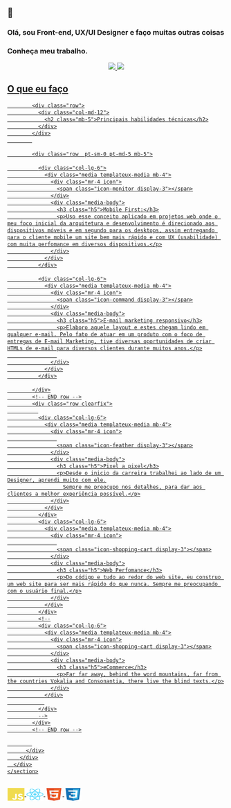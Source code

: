 ##  👋
### Olá, sou Front-end, UX/UI Designer e faço muitas outras coisas 
### Conheça meu trabalho.
<div align="center">
  <a href="https://github.com/fagnerlaselva">
  <img height="180em" src="https://github-readme-stats.vercel.app/api?username=fagnerlaselva&show_icons=true&theme=dark&include_all_commits=true"/>
  <img height="180em" src="https://github-readme-stats.vercel.app/api/top-langs/?username=fagnerlaselva&layout=compact&langs_count=7&theme=dark"/>
</div>
  
  <section class="templateux-section">
      <div class="container">
        <div class="row justify-content-center">
          <div class="col-md-4 aos-init aos-animate" data-aos="fade-up">
            <h2 class="section-heading mt-3">O que eu faço</h2>
          </div>
          <div class="col-md-8 aos-init aos-animate" data-aos="fade-up" data-aos-delay="100">

            <div class="row">
              <div class="col-md-12">
                <h2 class="mb-5">Principais habilidades técnicas</h2>
              </div>
            </div>
            

            <div class="row  pt-sm-0 pt-md-5 mb-5">

              <div class="col-lg-6">
                <div class="media templateux-media mb-4">
                  <div class="mr-4 icon">
                    <span class="icon-monitor display-3"></span>
                  </div>
                  <div class="media-body">
                    <h3 class="h5">Mobile First:</h3>
                    <p>Uso esse conceito aplicado em projetos web onde o meu foco inicial da arquitetura e desenvolvimento é direcionado aos dispositivos móveis e em segundo para os desktops, assim entregando para o cliente mobile um site bem mais rápido e com UX (usabilidade) com muita perfomance em diversos dispositivos.</p>
                  </div>
                </div>
              </div>

              <div class="col-lg-6">
                <div class="media templateux-media mb-4">
                  <div class="mr-4 icon">
                    <span class="icon-command display-3"></span>
                  </div>
                  <div class="media-body">
                    <h3 class="h5">E-mail marketing responsivo</h3>
                    <p>Elaboro aquele layout e estes chegam lindo em qualquer e-mail. Pelo fato de atuar em um produto com o foco de entregas de E-mail Marketing, tive diversas oportunidades de criar HTMLs de e-mail para diversos clientes durante muitos anos.</p>
                    
                  </div>
                </div>
              </div>

            </div>
            <!-- END row -->
            <div class="row clearfix">
              
              <div class="col-lg-6">
                <div class="media templateux-media mb-4">
                  <div class="mr-4 icon">
                    
                    <span class="icon-feather display-3"></span>
                  </div>
                  <div class="media-body">
                    <h3 class="h5">Pixel a pixel</h3>
                    <p>Desde o inicio da carreira trabalhei ao lado de um Designer, aprendi muito com ele.
                      Sempre me preocupo nos detalhes, para dar aos clientes a melhor experiência possível.</p>
                  </div>
                </div>
              </div>
              <div class="col-lg-6">
                <div class="media templateux-media mb-4">
                  <div class="mr-4 icon">
                    
                    <span class="icon-shopping-cart display-3"></span>
                  </div>
                  <div class="media-body">
                    <h3 class="h5">Web Perfomance</h3>
                    <p>Do código e tudo ao redor do web site, eu construo um web site para ser mais rápido do que nunca. Sempre me preocupando com o usuário final.</p>
                  </div>
                </div>
              </div>
              <!--
              <div class="col-lg-6">
                <div class="media templateux-media mb-4">
                  <div class="mr-4 icon">
                    <span class="icon-shopping-cart display-3"></span>
                  </div>
                  <div class="media-body">
                    <h3 class="h5">eCommerce</h3>
                    <p>Far far away, behind the word mountains, far from the countries Vokalia and Consonantia, there live the blind texts.</p>
                  </div>
                </div>
                
              </div>
              -->
            </div>
            <!-- END row -->

            
          </div>
        </div>
      </div>
    </section>

  
  <div><br>
    <img align="center" alt="Félix-Js" height="30" width="40" src="https://raw.githubusercontent.com/devicons/devicon/master/icons/javascript/javascript-plain.svg">
    <img align="center" alt="Fagner-React" height="30" width="40" src="https://raw.githubusercontent.com/devicons/devicon/master/icons/react/react-original.svg">
    <img align="center" alt="Fagner-HTML" height="30" width="40" src="https://raw.githubusercontent.com/devicons/devicon/master/icons/html5/html5-original.svg">
    <img align="center" alt="Fagner-CSS" height="30" width="40" src="https://raw.githubusercontent.com/devicons/devicon/master/icons/css3/css3-original.svg">
  </div>
  
  
  
<!--
**fagnerlaselva/fagnerlaselva** is a ✨ _special_ ✨ repository because its `README.md` (this file) appears on your GitHub profile.

Here are some ideas to get you started:

- 🔭 I’m currently working on ...
- 🌱 I’m currently learning ...
- 👯 I’m looking to collaborate on ...
- 🤔 I’m looking for help with ...
- 💬 Ask me about ...
- 📫 How to reach me: ...
- 😄 Pronouns: ...
- ⚡ Fun fact: ...
-->
